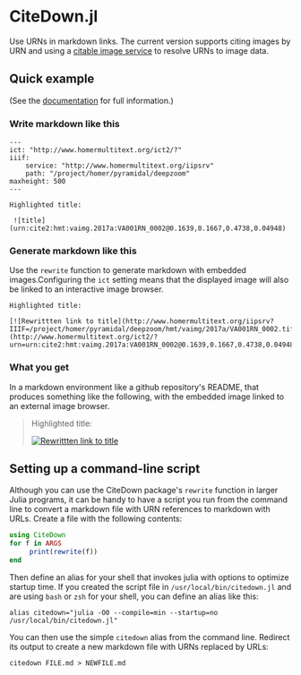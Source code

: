 # CiteDown.jl

Use URNs in markdown links.  The current version supports citing images by URN and using a [citable image service](https://cite-architecture.github.io/CitableImage.jl/stable/) to resolve URNs to image data.





## Quick example

(See the [documentation](https://neelsmith.github.io/CiteDown.jl/stable/) for full information.)


### Write markdown like this

```
---
ict: "http://www.homermultitext.org/ict2/?"  
iiif:
    service: "http://www.homermultitext.org/iipsrv"
    path: "/project/homer/pyramidal/deepzoom"
maxheight: 500
---

Highlighted title:

 ![title](urn:cite2:hmt:vaimg.2017a:VA001RN_0002@0.1639,0.1667,0.4738,0.04948) 
```


### Generate markdown like this

Use the `rewrite` function to generate markdown with embedded images.Configuring the `ict` setting means that the displayed image will also be linked to an interactive image browser.

```
Highlighted title:

[![Rewrittten link to title](http://www.homermultitext.org/iipsrv?IIIF=/project/homer/pyramidal/deepzoom/hmt/vaimg/2017a/VA001RN_0002.tif/pct:16.39,16.67,47.38,4.948/500,/0/default.jpg)](http://www.homermultitext.org/ict2/?urn=urn:cite2:hmt:vaimg.2017a:VA001RN_0002@0.1639,0.1667,0.4738,0.04948)
```


### What you get

In a markdown environment like a github repository's README, that produces something like the following, with the embedded image linked to an external image browser.

> Highlighted title:
>
> [![Rewrittten link to title](http://www.homermultitext.org/iipsrv?IIIF=/project/homer/pyramidal/deepzoom/hmt/vaimg/2017a/VA001RN_0002.tif/pct:16.39,16.67,47.38,4.948/500,/0/default.jpg)](http://www.homermultitext.org/ict2/?urn=urn:cite2:hmt:vaimg.2017a:VA001RN_0002@0.1639,0.1667,0.4738,0.04948)


## Setting up a command-line script

Although you can use the CiteDown package's `rewrite` function in larger Julia programs, it can be handy to have a script you run from the command line to convert a markdown file with URN references to markdown with URLs.  Create a file with the following contents:
       
```julia
using CiteDown
for f in ARGS
	 print(rewrite(f))
end
```

Then define an alias for your shell that invokes julia with options to optimize startup time.  If you created the script file in `/usr/local/bin/citedown.jl` and are using `bash` or `zsh` for your shell, you can define an alias like this:



    alias citedown="julia -O0 --compile=min --startup=no /usr/local/bin/citedown.jl"
 
You can then use the simple `citedown` alias from the command line. Redirect its output to create a new markdown file with URNs replaced by URLs:
 
    citedown FILE.md > NEWFILE.md
 